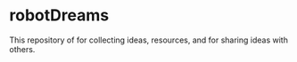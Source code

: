 # robotDreams
This repository of for collecting ideas, resources, and for sharing ideas with others.
